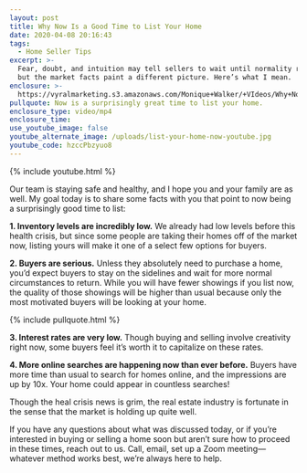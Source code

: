```yaml
---
layout: post
title: Why Now Is a Good Time to List Your Home
date: 2020-04-08 20:16:43
tags:
  - Home Seller Tips
excerpt: >-
  Fear, doubt, and intuition may tell sellers to wait until normality returns,
  but the market facts paint a different picture. Here’s what I mean.
enclosure: >-
  https://vyralmarketing.s3.amazonaws.com/Monique+Walker/+VIdeos/Why+Now+Is+a+Good+Time+to+List+Your+Home.mp4
pullquote: Now is a surprisingly great time to list your home.
enclosure_type: video/mp4
enclosure_time:
use_youtube_image: false
youtube_alternate_image: /uploads/list-your-home-now-youtube.jpg
youtube_code: hzccPbzyuo8
---
```


{% include youtube.html %}

Our team is staying safe and healthy, and I hope you and your family are as well. My goal today is to share some facts with you that point to now being a surprisingly good time to list:&nbsp;

**1\. Inventory levels are incredibly low.** We already had low levels before this health crisis, but since some people are taking their homes off of the market now, listing yours will make it one of a select few options for buyers.&nbsp;

**2\. Buyers are serious.** Unless they absolutely need to purchase a home, you’d expect buyers to stay on the sidelines and wait for more normal circumstances to return. While you will have fewer showings if you list now, the quality of those showings will be higher than usual because only the most motivated buyers will be looking at your home.&nbsp;

{% include pullquote.html %}

**3\. Interest rates are very low.** Though buying and selling involve creativity right now, some buyers feel it’s worth it to capitalize on these rates.&nbsp;

**4\. More online searches are happening now than ever before.** Buyers have more time than usual to search for homes online, and the impressions are up by 10x. Your home could appear in countless searches\!

Though the heal crisis news is grim, the real estate industry is fortunate in the sense that the market is holding up quite well.&nbsp;

If you have any questions about what was discussed today, or if you’re interested in buying or selling a home soon but aren’t sure how to proceed in these times, reach out to us. Call, email, set up a Zoom meeting—whatever method works best, we’re always here to help.